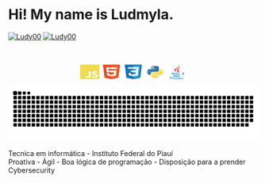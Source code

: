 <h1> Hi! My name is Ludmyla. </h1>

[![Ludy00](https://github-readme-stats.vercel.app/api?username=Ludy00&theme=radical)](https://github.com/anuraghazra/github-readme-stats) [![Ludy00](https://github-readme-stats.vercel.app/api/top-langs/?username=Ludy00&hide=html&layout=compact&theme=radical)](https://github.com/anuraghazra/github-readme-stats)



 <br>
<div  align="center"> 
  <div style="display: inline_block"><br>
  <img align="center" alt="Rafa-Js" height="30" width="40" src="https://raw.githubusercontent.com/devicons/devicon/master/icons/javascript/javascript-plain.svg">
  <img align="center" alt="HTML" height="30" width="40" src="https://raw.githubusercontent.com/devicons/devicon/master/icons/html5/html5-original.svg">
  <img align="center" alt="CSS" height="30" width="40" src="https://raw.githubusercontent.com/devicons/devicon/master/icons/css3/css3-original.svg">
  <img align="center" alt="Python" height="30" width="40" src="https://raw.githubusercontent.com/devicons/devicon/master/icons/python/python-original.svg">
  <img align="center" alt="java" height="30" width="40" src="https://raw.githubusercontent.com/devicons/devicon/master/icons/java/java-original.svg">
 
    
</div>

 ![Snake animation](https://github.com/ellen2121/ellen2121/blob/output/github-contribution-grid-snake.svg)
 
 
</div>
 

Tecnica em informática - Instituto Federal do Piauí <br>
Proativa - Ágil - Boa lógica de programação - Disposição para a prender <br>
Cybersecurity
